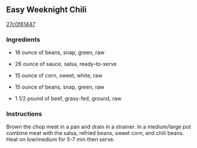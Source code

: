 ## Easy Weeknight Chili

[27c0f81447](http://www.food.com/recipe/easy-weeknight-chili-292352)

### Ingredients

 - 16 ounce of beans, snap, green, raw

 - 26 ounce of sauce, salsa, ready-to-serve

 - 15 ounce of corn, sweet, white, raw

 - 15 ounce of beans, snap, green, raw

 - 1 1/2 pound of beef, grass-fed, ground, raw

### Instructions

Brown the chop meat in a pan and drain in a strainer. In a medium/large pot combine meat with the salsa, refried beans, sweet corn, and chili beans. Heat on low/medium for 5-7 min then serve.